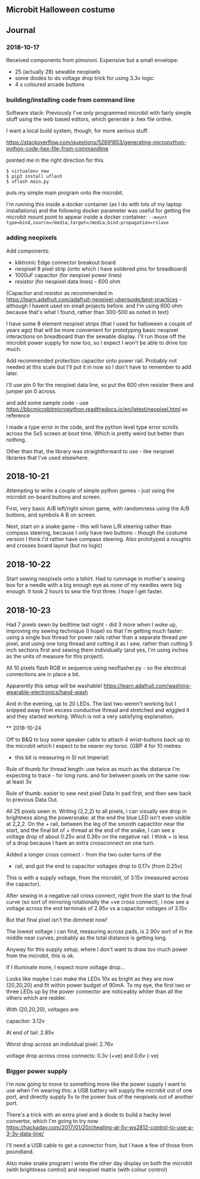 ## Microbit Halloween costume

## Journal

### 2018-10-17

Received components from pimoroni. Expensive but a small envelope:
- 25 (actually 28) sewable neopixels
- some diodes to do voltage drop trick for using 3.3v logic
- 4 x coloured arcade buttons

### building/installing code from command line

Software stack: Previously I've only programmed microbit with
fairly simple stuff using the web based editors, which generate
a .hex file online.

I want a local build system, though, for more serious stuff.

https://stackoverflow.com/questions/52691853/generating-micropython-python-code-hex-file-from-commandline

pointed me in the right direction for this.

```
$ virtualenv new
$ pip3 install uflash
$ uflash main.py
```

puts my simple main program onto the microbit.

I'm running this inside a docker container (as  I do with lots of
my laptop installations) and the following docker parameter was
useful for getting the microbit mount point to appear inside
a docker container:
`--mount type=bind,source=/media,target=/media,bind-propagation=rslave`

### adding neopixels

Add components:
- kiktronic Edge connector breakout board
- neopixel 8 pixel strip (onto which i have soldered pins for breadboard)
- 1000uF capacitor (for neopixel power lines)
- resistor (for neopixel data lines)  - 600 ohm

(Capactior and resistor as recommended in https://learn.adafruit.com/adafruit-neopixel-uberguide/best-practices - although I havent used on small
projects before. and I'm using 600 ohm because that's what I found,
rather than 300-500 as noted in text)

I have some 8 element neopixel strips (that I used for halloween a
couple of years ago) that will be more convenient for prototyping
basic neopixel interactions on breadboard than the sewable display.
I'll run those off the microbit power supply for now too, so I
expect I won't be able to drive too much.

Add recommended protection capacitor onto power rail. Probably not
needed at this scale but I'll put it in now so I don't have to
remember to add later.


I'll use pin 0 for the neopixel data line, so put the 600 ohm
resister there and jumper pin 0 across.

and add some sample code - use https://bbcmicrobitmicropython.readthedocs.io/en/latest/neopixel.html as reference

I made a type error in the code, and the python level type error
scrolls across the 5x5 screen at boot time. Which is pretty weird but better
than nothing.

Other than that, the library was straightforward to use - like
neopixel libraries that I've used elsewhere.

## 2018-10-21

Attempting to write a couple of simple python games - just using the
microbit on-board buttons and screen.

First, very basic A/B left/right simon game, with randomness using the
A/B buttons, and symbols A B on screen.


Next, start on a snake game - this will have L/R steering rather than
compass steering, because I only have two buttons - though the costume
version I think I'd rather have compass steering. Also prototyped a
noughts and crosses board layout (but no logic)


## 2018-10-22

Start sewing neopixels onto a tshirt. Had to rummage in mother's
sewing box for a needle with a big enough eye as none of my
needles were big enough. It took 2 hours to sew the first three.
I hope I get faster.

## 2018-10-23

Had 7 pixels sewn by bedtime last night - did 3 more when I woke up,
improving my sewing technique (I hope) so that I'm getting much
faster: using a single bus thread for power rails rather than
a separate thread per pixel, and using one long thread and cutting
it as I sew, rather than cutting 5 inch sections first and sewing
them individually (and yes, I'm using inches as the units of
measure for this project).

All 10 pixels flash RGB in sequence using neoflasher.py - so the
electrical connections are in place a bit.

Apparently this setup will be washable!
https://learn.adafruit.com/washing-wearable-electronics/hand-wash

And in the evening, up to 20 LEDs. The last two weren't working but
I snipped away from excess conductive thread and stretched and
wiggled it and they started working. Which is not a very
satisfying explanation.

** 2018-10-24

Off to B&Q to buy some speaker cable to attach 4 wrist-buttons back up to
the microbit which I expect to be nearer my torso. (GBP 4 for 10 metres
- this bit is measuring in SI not Imperial)

Rule of thumb for thread length: use twice as much as the distance I'm
expecting to trace - for long runs. and for between pixels on the
same row: at least 3x

Rule of thumb: easier to sew next pixel Data In pad first, and then
sew back to previous Data Out.

All 25 pixels sewn in. Writing (2,2,2) to all pixels, i can visually
see drop in brightness along the powersnake: at the end the blue
LED isn't even visible at 2,2,2. On the + rail, between the leg of the
smooth capactitor near the start, and the final bit of + thread at the
end of the snake, I can see a voltage drop of about 0.25v
and 0.36v on the negative rail. I think + is less of a drop because 
I have an extra crossconnect on one turn.

Added a longer cross connect - from the two outer turns of the 
+ rail, and got the end to capacitor voltages drop to 0.17v (from 0.25v)

This is with a supply voltage, from the microbit, of 3.15v (measured
across the capactor).

After sewing in a negative rail cross connect, right from the start
to the final curve (so sort of mirroring rotationally the
+ve cross connect), I now see a voltage across the end terminals
of 2.95v vs a capacitor voltages of 3.15v

But that final pixel isn't the dimmest now!

The lowest voltage i can find, measuring across pads, is 2.90v
sort of in the middle near curves, probably as the total distance
is getting long.

Anyway for this supply setup, where I don't want to draw too much
power from the microbit, this is ok.

If I illuminate more, I expect more voltage drop...

Looks like maybe I can make the LEDs 10x as bright as they are
now (20,20,20) and fit within power budget of 90mA. To my eye,
the first two or three LEDs up by the power connector are
noticeably whiter than all the others which are redder.

With (20,20,20), voltages are:

capacitor: 3.12v

At end of tail: 2.85v

Worst drop across an individual pixel: 2.76v

voltage drop across cross connects: 0.3v (+ve) and 0.6v (-ve)

### Bigger power supply

I'm now going to move to something more like the power supply
I want to use when I'm wearing this:  a USB battery will supply 
the microbit out of one port, and directly supply 5v to the power
bus of the neopixels out of another port.

There's a trick with an extra pixel and a diode to build a hacky
level convertor, which I'm going to try now.
https://hackaday.com/2017/01/20/cheating-at-5v-ws2812-control-to-use-a-3-3v-data-line/

I'll need a USB cable to get a connector from, but I have a few
of those from poundland.

Also make snake program I wrote the other day display on both the microbit (with brightness control) and neopixel matrix (with colour control)
